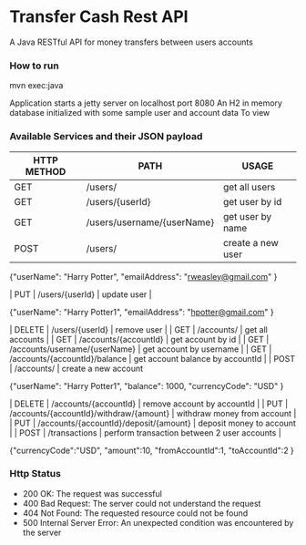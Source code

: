 # Transfer Cash Rest API

A Java RESTful API for money transfers between users accounts


### How to run
mvn exec:java


Application starts a jetty server on localhost port 8080 An H2 in memory database initialized with some sample user and account data To view

### Available Services and their JSON payload

| HTTP METHOD | PATH | USAGE |
| -----------| ------ | ------ |
| GET | /users/ | get all users | 
| GET | /users/{userId} | get user by id | 
| GET | /users/username/{userName} | get user by name | 
| POST | /users/ | create a new user | 

{"userName": "Harry Potter",
 "emailAddress": "rweasley@gmail.com"
}

| PUT | /users/{userId} | update user | 

{"userName": "Harry Potter1",
 "emailAddress": "hpotter@gmail.com"
 }
    
| DELETE | /users/{userId} | remove user | 
| GET | /accounts/ | get all accounts | 
| GET | /accounts/{accountId} | get account by id | 
| GET | /accounts/username/{userName} | get account by username | 
| GET | /accounts/{accountId}/balance | get account balance by accountId | 
| POST | /accounts/ | create a new account

{"userName": "Harry Potter1",
 "balance": 1000,
 "currencyCode": "USD"
}

| DELETE | /accounts/{accountId} | remove account by accountId | 
| PUT | /accounts/{accountId}/withdraw/{amount} | withdraw money from account | 
| PUT | /accounts/{accountId}/deposit/{amount} | deposit money to account | 
| POST | /transactions | perform transaction between 2 user accounts | 

{"currencyCode":"USD",
   "amount":10,
   "fromAccountId":1,
   "toAccountId":2
}

### Http Status
- 200 OK: The request was successful
- 400 Bad Request: The server could not understand the request
- 404 Not Found: The requested resource could not be found
- 500 Internal Server Error: An unexpected condition was encountered by the server

